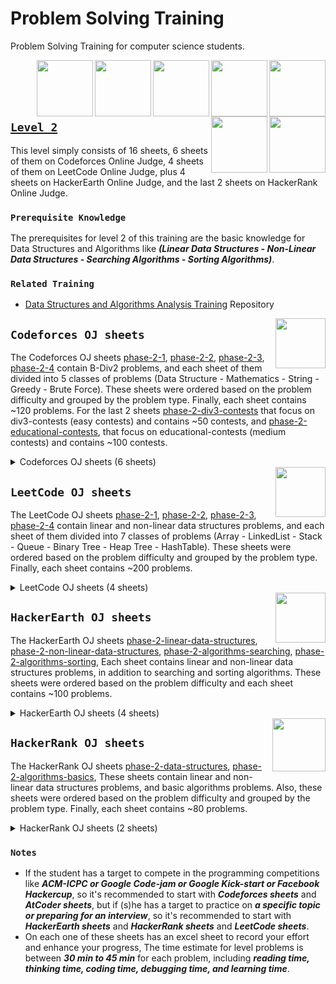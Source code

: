 # Problem Solving Training
Problem Solving Training for computer science students.

<img align="right" width="90" height="90" src="https://github.com/cs-MohamedAyman/Problem-Solving-Training/blob/master/online-judges-logos/codeforces.jpg">
<img align="right" width="90" height="90" src="https://github.com/cs-MohamedAyman/Problem-Solving-Training/blob/master/online-judges-logos/leetcode.jpg">
<img align="right" width="90" height="90" src="https://github.com/cs-MohamedAyman/Problem-Solving-Training/blob/master/online-judges-logos/algoexpert.jpg">
<img align="right" width="90" height="90" src="https://github.com/cs-MohamedAyman/Problem-Solving-Training/blob/master/online-judges-logos/atcoder.jpg">
<img align="right" width="90" height="90" src="https://github.com/cs-MohamedAyman/Problem-Solving-Training/blob/master/online-judges-logos/hackerearth.jpg">
<img align="right" width="90" height="90" src="https://github.com/cs-MohamedAyman/Problem-Solving-Training/blob/master/online-judges-logos/hackerrank.jpg">
<img align="right" width="90" height="90" src="https://github.com/cs-MohamedAyman/Problem-Solving-Training/blob/master/online-judges-logos/uri.jpg">

<br>
<br>
<br>
<br>

## [`Level 2`](https://github.com/cs-MohamedAyman/Problem-Solving-Training/tree/master/level-2/README.md)

This level simply consists of 16 sheets, 6 sheets of them on Codeforces Online Judge, 4 sheets of them on LeetCode Online Judge, plus 4 sheets on HackerEarth Online Judge, and the last 2 sheets on HackerRank Online Judge.

### `Prerequisite Knowledge`
The prerequisites for level 2 of this training are the basic knowledge for Data Structures and Algorithms like ***(Linear Data Structures - Non-Linear Data Structures - Searching Algorithms - Sorting Algorithms)***.

### `Related Training`
* [Data Structures and Algorithms Analysis Training](https://github.com/cs-MohamedAyman/Data-Structures-and-Algorithms-Analysis-Training) Repository

<img align="right" width="80" height="80" src="https://github.com/cs-MohamedAyman/Problem-Solving-Training/blob/master/online-judges-logos/codeforces.jpg">

## `Codeforces OJ sheets`

The Codeforces OJ sheets [phase-2-1](https://github.com/cs-MohamedAyman/Problem-Solving-Training/tree/master/level-2/codeforces-phase-2-1), [phase-2-2](https://github.com/cs-MohamedAyman/Problem-Solving-Training/tree/master/level-2/codeforces-phase-2-2), [phase-2-3](https://github.com/cs-MohamedAyman/Problem-Solving-Training/tree/master/level-2/codeforces-phase-2-3), [phase-2-4](https://github.com/cs-MohamedAyman/Problem-Solving-Training/tree/master/level-2/codeforces-phase-2-4) contain B-Div2 problems, and each sheet of them divided into 5 classes of problems (Data Structure - Mathematics - String - Greedy - Brute Force). These sheets were ordered based on the problem difficulty and grouped by the problem type. Finally, each sheet contains ~120 problems. For the last 2 sheets [phase-2-div3-contests](https://github.com/cs-MohamedAyman/Problem-Solving-Training/tree/master/level-2/codeforces-phase-2-div3-contests) that focus on div3-contests (easy contests) and contains ~50 contests, and [phase-2-educational-contests](https://github.com/cs-MohamedAyman/Problem-Solving-Training/tree/master/level-2/codeforces-phase-2-educational-contests), that focus on educational-contests (medium contests) and contains ~100 contests.

<details>
    <summary>Codeforces OJ sheets (6 sheets)</summary>

### Agenda of [phase-2-1](https://github.com/cs-MohamedAyman/Problem-Solving-Training/tree/master/level-2/codeforces-phase-2-1) (120 problems) `100 Hrs`

| Category        | Problems    |
| ------|:-----:|
| Data Structure  | 10 problems |
| String          | 40 problems |
| Mathematics     | 25 problems |
| Greedy          | 30 problems |
| Brute Force     | 15 problems |

### Agenda of [phase-2-2](https://github.com/cs-MohamedAyman/Problem-Solving-Training/tree/master/level-2/codeforces-phase-2-2) (130 problems) `100 Hrs`

| Category        | Problems    |
| ------|:-----:|
| Data Structure  | 20 problems |
| String          | 25 problems |
| Mathematics     | 35 problems |
| Greedy          | 35 problems |
| Brute Force     | 15 problems |

### Agenda of [phase-2-3](https://github.com/cs-MohamedAyman/Problem-Solving-Training/tree/master/level-2/codeforces-phase-2-3) (105 problems) `100 Hrs`

| Category        | Problems    |
| ------|:-----:|
| Data Structure  | 30 problems |
| String          | 5 problems  |
| Mathematics     | 35 problems |
| Greedy          | 25 problems |
| Brute Force     | 10 problems |

### Agenda of [phase-2-4](https://github.com/cs-MohamedAyman/Problem-Solving-Training/tree/master/level-2/codeforces-phase-2-4) (145 problems) `120 Hrs`

| Category        | Problems    |
| ------|:-----:|
| Data Structure  | 30 problems |
| String          | 30 problems |
| Mathematics     | 40 problems |
| Greedy          | 30 problems |
| Brute Force     | 15 problems |

### Agenda of [phase-2-div3-contests](https://github.com/cs-MohamedAyman/Problem-Solving-Training/tree/master/level-2/codeforces-phase-2-div3-contests) (50 contests) `100 Hrs`

| Category                      | Problems    |
| ----------|:-----:|
| Codeforces Div3 Contests I    | 25 contests |
| Codeforces Div3 Contests II   | 25 contests |

### Agenda of [phase-2-educational-contests](https://github.com/cs-MohamedAyman/Problem-Solving-Training/tree/master/level-2/codeforces-phase-2-educational-contests) (100 contests) `200 Hrs`

| Category                      | Problems    |
| ----------|:-----:|
| Educational Codeforces Rounds I    | 25 contests |
| Educational Codeforces Rounds II   | 25 contests |
| Educational Codeforces Rounds III  | 25 contests |
| Educational Codeforces Rounds IV   | 25 contests |

</details>

<img align="right" width="80" height="80" src="https://github.com/cs-MohamedAyman/Problem-Solving-Training/blob/master/online-judges-logos/leetcode.jpg">

## `LeetCode OJ sheets`

The LeetCode OJ sheets [phase-2-1](https://github.com/cs-MohamedAyman/Problem-Solving-Training/tree/master/level-2/leetcode-phase-2-1), [phase-2-2](https://github.com/cs-MohamedAyman/Problem-Solving-Training/tree/master/level-2/leetcode-phase-2-2), [phase-2-3](https://github.com/cs-MohamedAyman/Problem-Solving-Training/tree/master/level-2/leetcode-phase-2-3), [phase-2-4](https://github.com/cs-MohamedAyman/Problem-Solving-Training/tree/master/level-2/leetcode-phase-2-4) contain linear and non-linear data structures problems, and each sheet of them divided into 7 classes of problems (Array - LinkedList - Stack - Queue - Binary Tree - Heap Tree - HashTable). These sheets were ordered based on the problem difficulty and grouped by the problem type. Finally, each sheet contains ~200 problems.

<details>
    <summary>LeetCode OJ sheets (4 sheets)</summary>

### Agenda of [phase-2-1](https://github.com/cs-MohamedAyman/Problem-Solving-Training/tree/master/level-2/leetcode-phase-2-1) (220 problems) `160 Hrs`

| Category        | Problems    |
| ------|:-----:|
| Array I            | 40 problems |
| Array II           | 40 problems |
| Array III          | 40 problems |
| Linked List        | 10 problems |
| Stack              | 50 problems |
| Queue and Dequeue  | 40 problems |

### Agenda of [phase-2-2](https://github.com/cs-MohamedAyman/Problem-Solving-Training/tree/master/level-2/leetcode-phase-2-2) (190 problems) `140 Hrs`

| Category        | Problems    |
| ------|:-----:|
| Array I            | 50 problems |
| Array II           | 50 problems |
| Array III          | 50 problems |
| Linked List        | 30 problems |
| Stack              | 10 problems |

### Agenda of [phase-2-3](https://github.com/cs-MohamedAyman/Problem-Solving-Training/tree/master/level-2/leetcode-phase-2-3) (210 problems) `160 Hrs`

| Category        | Problems    |
| ------|:-----:|
| Recursion        | 30 problems |
| Binary Tree      | 30 problems |
| Heap Tree        | 30 problems |
| Hash Table I     | 40 problems |
| Hash Table II    | 40 problems |
| Hash Table III   | 40 problems |

### Agenda of [phase-2-4](https://github.com/cs-MohamedAyman/Problem-Solving-Training/tree/master/level-2/leetcode-phase-2-4) (130 problems) `80 Hrs`

| Category        | Problems    |
| ------|:-----:|
| Binary Tree I    | 30 problems |
| Binary Tree II   | 30 problems |
| Binary Tree III  | 30 problems |
| Heap Tree        | 30 problems |
| Hash Table       | 10 problems |

</details>

<img align="right" width="80" height="80" src="https://github.com/cs-MohamedAyman/Problem-Solving-Training/blob/master/online-judges-logos/hackerearth.jpg">

## `HackerEarth OJ sheets`

The HackerEarth OJ sheets [phase-2-linear-data-structures](https://github.com/cs-MohamedAyman/Problem-Solving-Training/tree/master/level-2/hackerearth-phase-2-linear-data-structures), [phase-2-non-linear-data-structures](https://github.com/cs-MohamedAyman/Problem-Solving-Training/tree/master/level-2/hackerearth-phase-2-non-linear-data-structures), [phase-2-algorithms-searching](https://github.com/cs-MohamedAyman/Problem-Solving-Training/tree/master/level-2/hackerearth-phase-2-algorithms-searching), [phase-2-algorithms-sorting](https://github.com/cs-MohamedAyman/Problem-Solving-Training/tree/master/level-2/hackerearth-phase-2-algorithms-sorting), Each sheet contains linear and non-linear data structures problems, in addition to searching and sorting algorithms. These sheets were ordered based on the problem difficulty and each sheet contains ~100 problems.

<details>
    <summary>HackerEarth OJ sheets (4 sheets)</summary>

### Agenda of [phase-2-linear-data-structures](https://github.com/cs-MohamedAyman/Problem-Solving-Training/tree/master/level-2/hackerearth-phase-2-linear-data-structures) (110 problems) `80 Hrs`

| Category                 | Problems    |
| ---------|:-----:|
| Arrays 1D                   | 65 problems |
| Arrays Multi-dimensional | 20 problems |
| Stacks                   | 25 problems |
| Queues                     | 5 problems  |

### Agenda of [phase-2-non-linear-data-structures](https://github.com/cs-MohamedAyman/Problem-Solving-Training/tree/master/level-2/hackerearth-phase-2-non-linear-data-structures) (90 problems) `80 Hrs`

| Category                | Problems    |
| --------|:-----:|
| Binary Tree             | 10 problems |
| Binary Search Tree      | 10 problems |
| Heaps / Priority Queues | 20 problems |
| Hash Tables             | 50 problems |

### Agenda of [phase-2-algorithms-searching](https://github.com/cs-MohamedAyman/Problem-Solving-Training/tree/master/level-2/hackerearth-phase-2-algorithms-searching) (120 problems) `80 Hrs`

| Category         | Problems    |
| -------|:-----:|
| Linear Search    | 15 problems |
| Binary Search I  | 50 problems |
| Binary Search II | 50 problems |
| Ternary Search   | 5 problems  |

### Agenda of [phase-2-algorithms-sorting](https://github.com/cs-MohamedAyman/Problem-Solving-Training/tree/master/level-2/hackerearth-phase-2-algorithms-sorting) (60 problems) `40 Hrs`

| Category                       | Problems    |
| -----------|:-----:|
| Bubble & Selection & Insertion | 15 problems |
| Merge                          | 25 problems |
| Quick & Count & Heap           | 25 problems |

</details>

<img align="right" width="85" height="85" src="https://github.com/cs-MohamedAyman/Problem-Solving-Training/blob/master/online-judges-logos/hackerrank.jpg">

## `HackerRank OJ sheets`

The HackerRank OJ sheets [phase-2-data-structures](https://github.com/cs-MohamedAyman/Problem-Solving-Training/tree/master/level-2/hackerrank-phase-2-data-structures), [phase-2-algorithms-basics](https://github.com/cs-MohamedAyman/Problem-Solving-Training/tree/master/level-2/hackerrank-phase-2-algorithms-basics), These sheets contain linear and non-linear data structures problems, and basic algorithms problems. Also, these sheets were ordered based on the problem difficulty and grouped by the problem type. Finally, each sheet contains ~80 problems.

<details>
    <summary>HackerRank OJ sheets (2 sheets)</summary>

### Agenda of [phase-2-data-structures](https://github.com/cs-MohamedAyman/Problem-Solving-Training/tree/master/level-2/hackerrank-phase-2-data-structures) (50 problems) `40 Hrs`

| Category                   | Problems    |
| ---------|:-----:|
| Arrays & Linked Lists      | 20 problems |
| Stacks & Queues            | 10 problems |
| Trees & Balanced Trees     | 20 problems |

### Agenda of [phase-2-algorithms-basics](https://github.com/cs-MohamedAyman/Problem-Solving-Training/tree/master/level-2/hackerrank-phase-2-algorithms-basics) (125 problems) `80 Hrs`

| Category       | Problems    |
| -----|:-----:|
| Warm-up        | 10 problems |
| Recursion      | 10 problems |
| Sorting        | 15 problems |
| Search         | 25 problems |
| Implementation | 65 problems |

</details>

### `Notes`

* If the student has a target to compete in the programming competitions like ***ACM-ICPC or Google Code-jam or Google Kick-start or Facebook Hackercup***, so it's recommended to start with ***Codeforces sheets*** and ***AtCoder sheets***, but if (s)he has a target to practice on ***a specific topic or preparing for an interview***, so it's recommended to start with ***HackerEarth sheets*** and ***HackerRank sheets*** and ***LeetCode sheets***.
* On each one of these sheets has an excel sheet to record your effort and enhance your progress, The time estimate for level problems is between ***30 min to 45 min*** for each problem, including ***reading time, thinking time, coding time, debugging time, and learning time***.

